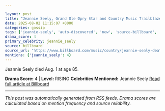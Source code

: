 ```yaml
---

layout: post
title: "Jeannie Seely, Grand Ole Opry Star and Country Music Trailblazer, Dies at 85""
date: 2025-08-02 11:15:07 +0000
categories: gossip
tags: ['jeannie-seely', 'auto-discovered', 'new', 'source-billboard', 'drama-rising']
drama_score: 4
primary_celebrity: jeannie_seely
source: billboard
source_url: "https://www.billboard.com/music/country/jeannie-sealy-death-country-music-singer-dead-85-1236035724/""
mentions: {'jeannie_seely': 4}
---
```


Jeannie Seely died Aug. 1 at age 85.

**Drama Score:** 4 | **Level:** RISING **Celebrities Mentioned:** Jeannie Seely [Read full article at Billboard](https://www.billboard.com/music/country/jeannie-sealy-death-country-music-singer-dead-85-1236035724/)

---

*This post was automatically generated from RSS feeds. Drama scores are calculated based on mention frequency and source reliability.*